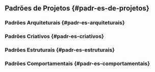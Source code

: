 ## Padrões de Projetos {#padr-es-de-projetos}

### Padrões Arquiteturais {#padr-es-arquiteturais}

### Padrões Criativos {#padr-es-criativos}

### Padrões Estruturais {#padr-es-estruturais}

### Padrões Comportamentais {#padr-es-comportamentais}